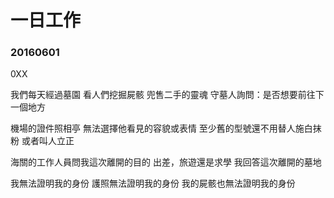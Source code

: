 # 一日工作

### 20160601

0XX

我們每天經過墓園
看人們挖掘屍骸
兜售二手的靈魂
守墓人詢問：是否想要前往下一個地方

機場的證件照相亭
無法選擇他看見的容貌或表情
至少舊的型號還不用替人施白抹粉
或者叫人立正

海關的工作人員問我這次離開的目的
出差，旅遊還是求學
我回答這次離開的墓地

我無法證明我的身份
護照無法證明我的身份
我的屍骸也無法證明我的身份